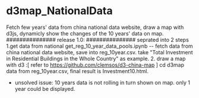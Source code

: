 # d3map_NationalData
Fetch few years' data from china national data website, draw a map with d3js, dynamicly show the changes of the 10 years' data on map.
###############
release 1.0:
###############
seprated into 2 steps
1.get data from national
  get_reg_10_year_data_pools.ipynb  -- fetch data from china national data website, save into reg_10year.csv.
    take "Total Investment in Residential Buildings in the Whole Country" as example.
2. draw a map with d3 :[ refer to https://github.com/clemsos/d3-china-map ]
  cd d3map
  data from reg_10year.csv, 
  final result is  Investment10.html.
  - unsolved issue: 10 years data is not rolling in turn shown on map. only 1 year could be displayed.

